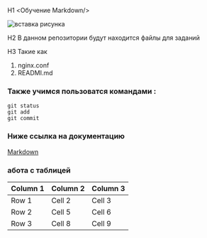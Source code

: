 H1 <Обучение Markdown/>

![вставка рисунка](https://myoctocat.com/assets/images/base-octocat.svg)


H2 В данном репозитории будут находится файлы для заданий 

H3 Такие как 
1. nginx.conf
2. READMI.md


### Также учимся пользоватся командами :
```
git status
git add
git commit
```
### Ниже ссылка на документацию 

[Markdown](https://docs.github.com/ru/get-started/writing-on-github/getting-started-with-writing-and-formatting-on-github/basic-writing-and-formatting-syntax)

### абота с таблицей

| Column 1 | Column 2 | Column 3 |
|----------|----------|----------|
| Row 1    | Cell 2   | Cell 3   |
| Row 2    | Cell 5   | Cell 6   |
| Row 3    | Cell 8   | Cell 9   |
